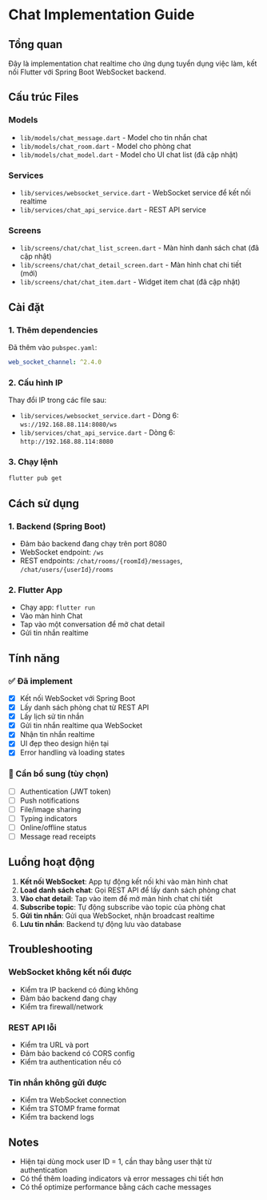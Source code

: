 # Chat Implementation Guide

## Tổng quan
Đây là implementation chat realtime cho ứng dụng tuyển dụng việc làm, kết nối Flutter với Spring Boot WebSocket backend.

## Cấu trúc Files

### Models
- `lib/models/chat_message.dart` - Model cho tin nhắn chat
- `lib/models/chat_room.dart` - Model cho phòng chat
- `lib/models/chat_model.dart` - Model cho UI chat list (đã cập nhật)

### Services
- `lib/services/websocket_service.dart` - WebSocket service để kết nối realtime
- `lib/services/chat_api_service.dart` - REST API service

### Screens
- `lib/screens/chat/chat_list_screen.dart` - Màn hình danh sách chat (đã cập nhật)
- `lib/screens/chat/chat_detail_screen.dart` - Màn hình chat chi tiết (mới)
- `lib/screens/chat/chat_item.dart` - Widget item chat (đã cập nhật)

## Cài đặt

### 1. Thêm dependencies
Đã thêm vào `pubspec.yaml`:
```yaml
web_socket_channel: ^2.4.0
```

### 2. Cấu hình IP
Thay đổi IP trong các file sau:
- `lib/services/websocket_service.dart` - Dòng 6: `ws://192.168.88.114:8080/ws`
- `lib/services/chat_api_service.dart` - Dòng 6: `http://192.168.88.114:8080`

### 3. Chạy lệnh
```bash
flutter pub get
```

## Cách sử dụng

### 1. Backend (Spring Boot)
- Đảm bảo backend đang chạy trên port 8080
- WebSocket endpoint: `/ws`
- REST endpoints: `/chat/rooms/{roomId}/messages`, `/chat/users/{userId}/rooms`

### 2. Flutter App
- Chạy app: `flutter run`
- Vào màn hình Chat
- Tap vào một conversation để mở chat detail
- Gửi tin nhắn realtime

## Tính năng

### ✅ Đã implement
- [x] Kết nối WebSocket với Spring Boot
- [x] Lấy danh sách phòng chat từ REST API
- [x] Lấy lịch sử tin nhắn
- [x] Gửi tin nhắn realtime qua WebSocket
- [x] Nhận tin nhắn realtime
- [x] UI đẹp theo design hiện tại
- [x] Error handling và loading states

### 🔄 Cần bổ sung (tùy chọn)
- [ ] Authentication (JWT token)
- [ ] Push notifications
- [ ] File/image sharing
- [ ] Typing indicators
- [ ] Online/offline status
- [ ] Message read receipts

## Luồng hoạt động

1. **Kết nối WebSocket**: App tự động kết nối khi vào màn hình chat
2. **Load danh sách chat**: Gọi REST API để lấy danh sách phòng chat
3. **Vào chat detail**: Tap vào item để mở màn hình chat chi tiết
4. **Subscribe topic**: Tự động subscribe vào topic của phòng chat
5. **Gửi tin nhắn**: Gửi qua WebSocket, nhận broadcast realtime
6. **Lưu tin nhắn**: Backend tự động lưu vào database

## Troubleshooting

### WebSocket không kết nối được
- Kiểm tra IP backend có đúng không
- Đảm bảo backend đang chạy
- Kiểm tra firewall/network

### REST API lỗi
- Kiểm tra URL và port
- Đảm bảo backend có CORS config
- Kiểm tra authentication nếu có

### Tin nhắn không gửi được
- Kiểm tra WebSocket connection
- Kiểm tra STOMP frame format
- Kiểm tra backend logs

## Notes
- Hiện tại dùng mock user ID = 1, cần thay bằng user thật từ authentication
- Có thể thêm loading indicators và error messages chi tiết hơn
- Có thể optimize performance bằng cách cache messages 